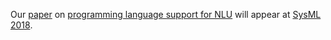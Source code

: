 Our [paper][] on [programming language support for NLU][opal] will appear at [SysML 2018][sysml].

[paper]: http://www.sysml.cc/doc/56.pdf
[sysml]: http://www.sysml.cc/#posters
[opal]: /research/opal/
